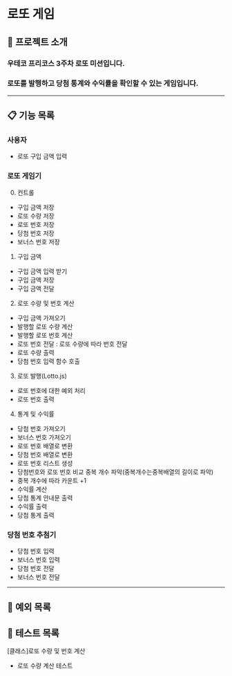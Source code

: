 # 로또 게임

## 🔖 프로젝트 소개

### 우테코 프리코스 3주차 로또 미션입니다.
### 로또를 발행하고 당첨 통계와 수익률을 확인할 수 있는 게임입니다.
---

## 📋 기능 목록

### 사용자
* 로또 구입 금액 입력

### 로또 게임기

0. 컨트롤
* 구입 금액 저장
* 로또 수량 저장
* 로또 번호 저장
* 당첨 번호 저장
* 보너스 번호 저장


1. 구입 금액 
* 구입 금액 입력 받기
* 구입 금액 저장
* 구입 금액 전달

2. 로또 수량 및 번호 계산
* 구입 금액 가져오기
* 발행할 로또 수량 계산
* 발행할 로또 번호 계산
* 로또 번호 전달 : 로또 수량에 따라 번호 전달
* 로또 수량 출력
* 당첨 번호 입력 함수 호출


3. 로또 발행(Lotto.js)
* 로또 번호에 대한 예외 처리
* 로또 번호 출력

4. 통계 및 수익률 

* 당첨 번호 가져오기
* 보너스 번호 가져오기
* 로또 번호 배열로 변환
* 당첨 번호 배열로 변환
* 로또 번호 리스트 생성
* 당첨번호와 로또 번호 비교 중복 개수 파악(중복개수는중복배열의 길이로 파악)
* 중복 개수에 따라 카운트 +1
* 수익률 계산
* 당첨 통계 안내문 출력
* 수익률 출력
* 당첨 통계 출력

### 당첨 번호 추첨기

* 당첨 번호 입력 
* 보너스 번호 입력 
* 당첨 번호 전달
* 보너스 번호 전달

---

## 📛 예외 목록

## 🔁 테스트 목록

[클래스]로또 수량 및 번호 계산
* 로또 수량 계산 테스트